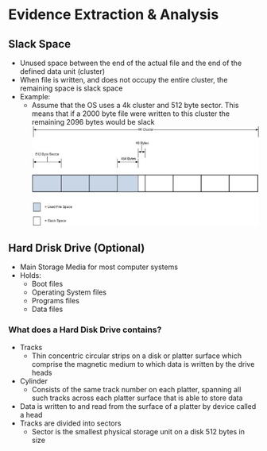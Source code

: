 # Evidence Extraction & Analysis

## Slack Space
- Unused space between the end of the actual file and the end of the defined data unit (cluster)
- When file is written, and does not occupy the entire cluster, the remaining space is slack space
- Example:
  - Assume that the OS uses a 4k cluster and 512 byte sector. This means that if a 2000 byte file were written to this cluster the remaining 2096 bytes would be slack
![](3-evidence-extraction-n-analysis-images/3-slack-space-example.png)

## Hard Drisk Drive (Optional)
- Main Storage Media for most computer systems
- Holds:
  - Boot files
  - Operating System files
  - Programs files
  - Data files

### What does a Hard Disk Drive contains?
- Tracks
  - Thin concentric circular strips on a disk or platter surface which comprise the magnetic medium to which data is written by the drive heads
- Cylinder
  - Consists of the same track number on each platter, spanning all such tracks across each platter surface that is able to store data
- Data is written to and read from the surface of a platter by device called a head
- Tracks are divided into sectors
  - Sector is the smallest physical storage unit on a disk 512 bytes in size

